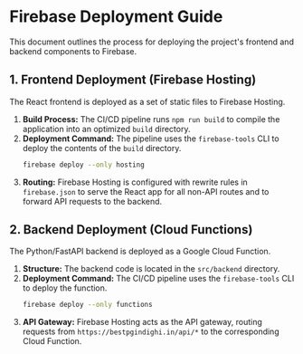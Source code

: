 # Firebase Deployment Guide

This document outlines the process for deploying the project's frontend and backend components to Firebase.

## 1. Frontend Deployment (Firebase Hosting)

The React frontend is deployed as a set of static files to Firebase Hosting.

1.  **Build Process:** The CI/CD pipeline runs `npm run build` to compile the application into an optimized `build` directory.
2.  **Deployment Command:** The pipeline uses the `firebase-tools` CLI to deploy the contents of the `build` directory.
    ```bash
    firebase deploy --only hosting
    ```
3.  **Routing:** Firebase Hosting is configured with rewrite rules in `firebase.json` to serve the React app for all non-API routes and to forward API requests to the backend.

## 2. Backend Deployment (Cloud Functions)

The Python/FastAPI backend is deployed as a Google Cloud Function.

1.  **Structure:** The backend code is located in the `src/backend` directory.
2.  **Deployment Command:** The CI/CD pipeline uses the `firebase-tools` CLI to deploy the function.
    ```bash
    firebase deploy --only functions
    ```
3.  **API Gateway:** Firebase Hosting acts as the API gateway, routing requests from `https://bestpgindighi.in/api/*` to the corresponding Cloud Function.

